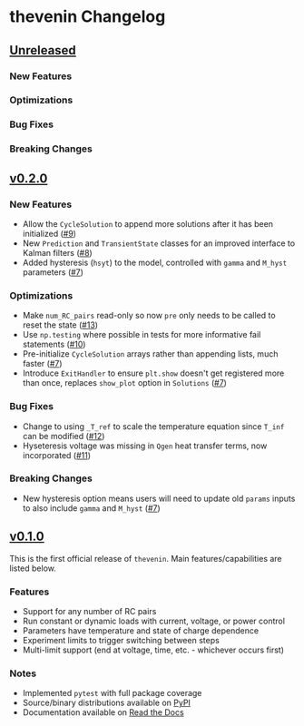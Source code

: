 # thevenin Changelog

## [Unreleased](https://github.com/NREL/thevenin)

### New Features

### Optimizations

### Bug Fixes

### Breaking Changes

## [v0.2.0](https://github.com/NREL/thevenin/tree/v0.2.0)

### New Features
- Allow the `CycleSolution` to append more solutions after it has been initialized ([#9](https://github.com/NREL/thevenin/pull/9))
- New `Prediction` and `TransientState` classes for an improved interface to Kalman filters ([#8](https://github.com/NREL/thevenin/pull/8))
- Added hysteresis (`hsyt`) to the model, controlled with `gamma` and `M_hyst` parameters ([#7](https://github.com/NREL/thevenin/pull/7))

### Optimizations
- Make `num_RC_pairs` read-only so now `pre` only needs to be called to reset the state ([#13](https://github.com/NREL/thevenin/pull/13))
- Use `np.testing` where possible in tests for more informative fail statements ([#10](https://github.com/NREL/thevenin/pull/10))
- Pre-initialize `CycleSolution` arrays rather than appending lists, much faster ([#7](https://github.com/NREL/thevenin/pull/7))
- Introduce `ExitHandler` to ensure `plt.show` doesn't get registered more than once, replaces `show_plot` option in `Solutions` ([#7](https://github.com/NREL/thevenin/pull/7))

### Bug Fixes
- Change to using `_T_ref` to scale the temperature equation since `T_inf` can be modified ([#12](https://github.com/NREL/thevenin/pull/12))
- Hyseteresis voltage was missing in `Qgen` heat transfer terms, now incorporated ([#11](https://github.com/NREL/thevenin/pull/11))

### Breaking Changes
- New hysteresis option means users will need to update old `params` inputs to also include `gamma` and `M_hyst` ([#7](https://github.com/NREL/thevenin/pull/7))

## [v0.1.0](https://github.com/NREL/thevenin/tree/v0.1.0)
This is the first official release of `thevenin`. Main features/capabilities are listed below.

### Features
- Support for any number of RC pairs
- Run constant or dynamic loads with current, voltage, or power control
- Parameters have temperature and state of charge dependence
- Experiment limits to trigger switching between steps
- Multi-limit support (end at voltage, time, etc. - whichever occurs first)

### Notes
- Implemented `pytest` with full package coverage
- Source/binary distributions available on [PyPI](https://pypi.org/project/thevenin)
- Documentation available on [Read the Docs](https://thevenin.readthedocs.io/)

